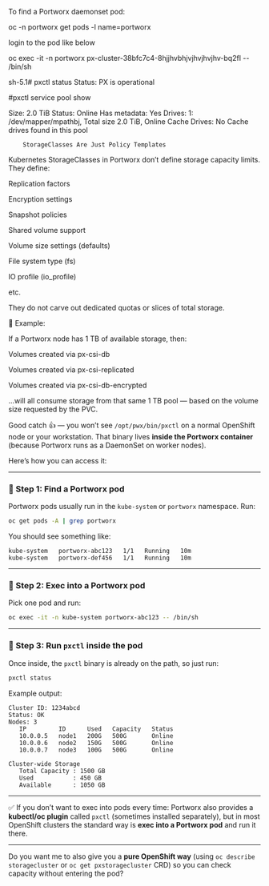To find a Portworx daemonset pod:

oc -n portworx get pods -l name=portworx

login to the pod like below

oc exec -it -n portworx px-cluster-38bfc7c4-8hjjhvbhjvjhvjhvjhv-bq2fl -- /bin/sh

sh-5.1# pxctl status
Status: PX is operational

#pxctl service pool show

 Size: 2.0 TiB
        Status: Online
        Has metadata:  Yes
        Drives:
        1: /dev/mapper/mpathbj, Total size 2.0 TiB, Online
        Cache Drives:
        No Cache drives found in this pool



        StorageClasses Are Just Policy Templates

Kubernetes StorageClasses in Portworx don’t define storage capacity limits. They define:

Replication factors

Encryption settings

Snapshot policies

Shared volume support

Volume size settings (defaults)

File system type (fs)

IO profile (io_profile)

etc.

They do not carve out dedicated quotas or slices of total storage.



📌 Example:

If a Portworx node has 1 TB of available storage, then:

Volumes created via px-csi-db

Volumes created via px-csi-replicated

Volumes created via px-csi-db-encrypted

…will all consume storage from that same 1 TB pool — based on the volume size requested by the PVC.




























Good catch 👍 — you won’t see `/opt/pwx/bin/pxctl` on a normal OpenShift node or your workstation.
That binary lives **inside the Portworx container** (because Portworx runs as a DaemonSet on worker nodes).

Here’s how you can access it:

---

### 🔹 Step 1: Find a Portworx pod

Portworx pods usually run in the `kube-system` or `portworx` namespace. Run:

```bash
oc get pods -A | grep portworx
```

You should see something like:

```
kube-system   portworx-abc123   1/1   Running   10m
kube-system   portworx-def456   1/1   Running   10m
```

---

### 🔹 Step 2: Exec into a Portworx pod

Pick one pod and run:

```bash
oc exec -it -n kube-system portworx-abc123 -- /bin/sh
```

---

### 🔹 Step 3: Run `pxctl` inside the pod

Once inside, the `pxctl` binary is already on the path, so just run:

```bash
pxctl status
```

Example output:

```
Cluster ID: 1234abcd
Status: OK
Nodes: 3
   IP         ID      Used   Capacity   Status
   10.0.0.5   node1   200G   500G       Online
   10.0.0.6   node2   150G   500G       Online
   10.0.0.7   node3   100G   500G       Online

Cluster-wide Storage
   Total Capacity : 1500 GB
   Used           : 450 GB
   Available      : 1050 GB
```

---

✅ If you don’t want to exec into pods every time:
Portworx also provides a **kubectl/oc plugin** called `pxctl` (sometimes installed separately), but in most OpenShift clusters the standard way is **exec into a Portworx pod** and run it there.

---

Do you want me to also give you a **pure OpenShift way** (using `oc describe storagecluster` or `oc get pxstoragecluster` CRD) so you can check capacity without entering the pod?
